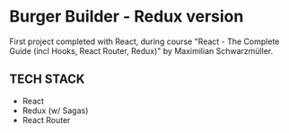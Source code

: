 # Burger Builder - Redux version

First project completed with React, during course "React - The Complete Guide (incl Hooks, React Router, Redux)" by Maximilian Schwarzmüller.

## TECH STACK
- React
- Redux (w/ Sagas)
- React Router
